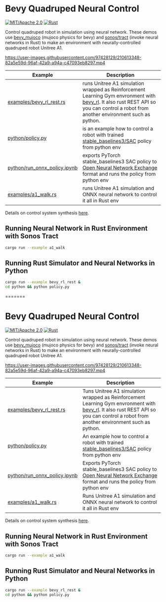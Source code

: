 # Bevy Quadruped Neural Control

[![MIT/Apache 2.0](https://img.shields.io/badge/license-MIT%2FApache-blue.svg)](https://github.com/bevyengine/bevy#license)
[![Rust](https://github.com/stillonearth/bevy_quadruped_neural_control/workflows/CI/badge.svg)](https://github.com/stillonearth/bevy_quadruped_neural_control/actions)

Control quadruped robot in simulation using neural network. These demos use [bevy_mujoco](https://github.com/stillonearth/bevy_mujoco) (mujoco physics for bevy) and [sonos/tract](https://github.com/sonos/tract) (invoke neural networks in Rust) to make an environment with neurally-controlled quadruped robot Unitree A1.

https://user-images.githubusercontent.com/97428129/210613348-82a5e59d-96af-42a9-a94a-c47093eb8297.mp4

| Example                                                                                                                              | Description                                                                                                                                                                                                                    |
| ------------------------------------------------------------------------------------------------------------------------------------ | ------------------------------------------------------------------------------------------------------------------------------------------------------------------------------------------------------------------------------ |
| [examples/bevy_rl_rest.rs](https://github.com/stillonearth/bevy_quadruped_neural_control/blob/main/examples/bevy_rl_rest.rs)         | runs Unitree A1 simulation wrapped as Reinforcement Learning Gym envronment with [bevy_rl](https://github.com/stillonearth/bevy_rl). It also rust REST API so you can control a robot from another environment such as python. |
| [python/policy.py](https://github.com/stillonearth/bevy_quadruped_neural_control/blob/main/python/policy.py)                         | is an example how to control a robot with trained [stable_baselines3/SAC](https://stable-baselines3.readthedocs.io/en/master/modules/sac.html) policy from python env                                                          |
| [python/run_onnx_policy.ipynb](https://github.com/stillonearth/bevy_quadruped_neural_control/blob/main/python/run_onnx_policy.ipynb) | exports PyTorch stable_baselines3 SAC policy to [Open Neural Network Exchange](https://onnx.ai/) format and runs the policy from python env                                                                                    |
| [examples/a1_walk.rs](https://github.com/stillonearth/bevy_quadruped_neural_control/blob/main/examples/a1_walk.rs)                   | runs Unitree A1 simulation and ONNX neural network to control it all in Rust env                                                                                                                                               |

Details on control system synthesis [here](https://github.com/stillonearth/continuous_control-unitree-a1).

## Running Neural Network in Rust Environment with Sonos Tract

```bash
cargo run --example a1_walk
```

## Running Rust Simulator and Neural Networks in Python

```bash
cargo run --example bevy_rl_rest &
cd python && python policy.py
```

=======

# Bevy Quadruped Neural Control

[![MIT/Apache 2.0](https://img.shields.io/badge/license-MIT%2FApache-blue.svg)](https://github.com/bevyengine/bevy#license)
[![Rust](https://github.com/stillonearth/bevy_quadruped_neural_control/workflows/CI/badge.svg)](https://github.com/stillonearth/bevy_quadruped_neural_control/actions)

Control quadruped robot in simulation using neural network. These demos use [bevy_mujoco](https://github.com/stillonearth/bevy_mujoco) (mujoco physics for bevy) and [sonos/tract](https://github.com/sonos/tract) (invoke neural networks in Rust) to make an environment with neurally-controlled quadruped robot Unitree A1.

https://user-images.githubusercontent.com/97428129/210613348-82a5e59d-96af-42a9-a94a-c47093eb8297.mp4

| Example                                                                                                                              | Description                                                                                                                                                                                                                    |
| ------------------------------------------------------------------------------------------------------------------------------------ | ------------------------------------------------------------------------------------------------------------------------------------------------------------------------------------------------------------------------------ |
| [examples/bevy_rl_rest.rs](https://github.com/stillonearth/bevy_quadruped_neural_control/blob/main/examples/bevy_rl_rest.rs)         | Tuns Unitree A1 simulation wrapped as Reinforcement Learning Gym envronment with [bevy_rl](https://github.com/stillonearth/bevy_rl). It also rust REST API so you can control a robot from another environment such as python. |
| [python/policy.py](https://github.com/stillonearth/bevy_quadruped_neural_control/blob/main/python/policy.py)                         | An example how to control a robot with trained [stable_baselines3/SAC](https://stable-baselines3.readthedocs.io/en/master/modules/sac.html) policy from python env                                                             |
| [python/run_onnx_policy.ipynb](https://github.com/stillonearth/bevy_quadruped_neural_control/blob/main/python/run_onnx_policy.ipynb) | Exports PyTorch stable_baselines3 SAC policy to [Open Neural Network Exchange](https://onnx.ai/) format and runs the policy from python env                                                                                    |
| [examples/a1_walk.rs](https://github.com/stillonearth/bevy_quadruped_neural_control/blob/main/examples/a1_walk.rs)                   | Runs Unitree A1 simulation and ONNX neural network to control it all in Rust env                                                                                                                                               |

Details on control system synthesis [here](https://github.com/stillonearth/continuous_control-unitree-a1).

## Running Neural Network in Rust Environment with Sonos Tract

```bash
cargo run --example a1_walk
```

## Running Rust Simulator and Neural Networks in Python

```bash
cargo run --example bevy_rl_rest &
cd python && python policy.py
```
